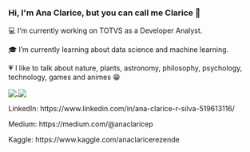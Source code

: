 ### Hi, I'm Ana Clarice, but you can call me Clarice 👋

<!--
**AnaClarice382/AnaClarice382** is a ✨ _special_ ✨ repository because its `README.md` (this file) appears on your GitHub profile.
-->
<p>💻 I’m currently working on TOTVS as a Developer Analyst.</p>
<p>🎓 I’m currently learning about data science and machine learning.</p>

<p>💗 I like to talk about nature, plants, astronomy, philosophy, psychology, technology, games and animes 😁</p>

<a href="https://github.com/anuraghazra/github-readme-stats">
   <img align="center" src="https://github-readme-stats.vercel.app/api?username=AnaClarice382&show_icons=true&theme=radical&hide_title=true" />
</a>
<a href="https://github.com/anuraghazra/github-readme-stats">
   <img align="center" src="https://github-readme-stats.vercel.app/api/top-langs/?username=AnaClarice382&layout=compact&theme=radical"/>
</a>

<p>LinkedIn: https://www.linkedin.com/in/ana-clarice-r-silva-519613116/</p>
<p>Medium: https://medium.com/@anaclaricep </p>
<p>Kaggle: https://www.kaggle.com/anaclaricerezende </p>
